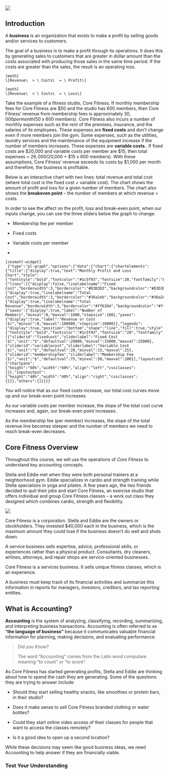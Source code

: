 ##### ![](./Chapter_1_Introduction_to_business_and_accounting_concepts/documents/resources/1.1_learningObj.svg)

## Introduction

A **business** is an organization that exists to make a profit by selling goods and/or services to customers.

The goal of a business is to make a profit through its operations. It does this by generating sales to customers that are greater in dollar amount than the costs associated with producing those sales in the same time period. If the costs are greater than the sales, the result is an operating loss.


```
[math]
\[Revenue\  > \ Costs\  = \ Profit\]
```


```
[math]
\[Revenue\  < \ Costs\  = \ Loss\]
```

Take the example of a fitness studio, Core Fitness. If monthly membership fees for Core Fitness are $50 and the studio has 600 members, then Core Fitness’ revenue from membership fees is approximately $30,000 per month ($50 x 600 members). Core Fitness also incurs a number of monthly expenses such as the rent of the premises, insurance, and the salaries of its employees. These expenses are **fixed costs** and don’t change even if more members join the gym. Some expenses, such as the utilities, laundry services and the maintenance of the equipment increase if the number of members increases. These expenses are **variable costs**.. If fixed costs are $20,000 and variable costs per member are $15, then total expenses = $29,000 ($20,000 + $15 x 600 members). With these assumptions, Core Fitness’ revenue exceeds its costs by $1,000 per month and therefore, the business is profitable.

Below is an interactive chart with two lines: total revenue and total cost (where total cost is the fixed cost + variable cost). The chart shows the amount of profit and loss for a given number of members. The chart also shows the **breakeven point** – the number of members at which revenue = costs.

In order to see the affect on the profit, loss and break-even point, when our inputs change, you can use the three sliders below the graph to change:

  - Membership fee per member

  - Fixed costs

  - Variable costs per member

  - 
```
[cosmatt-widget]
 {"type":"pl-graph","options":{"data":{"chart":{"chartelements":{"title":{"display":true,"text":"Monthly Profit and Loss Chart","style":{"fontstyle":"bold","fontcolor":"#1c5f93","fontsize":20,"fontfamily":"Arial","padding":5,"backgroundcolor":"#993333"}},"chartlinestyles":{"lines":[{"display":false,"linelabelname":"Fixed Cost","borderwidth":3,"bordercolor":"#D3D3D3","backgroundcolor":"#D3D3D3","fill":false},{"display":true,"linelabelname":"Total Cost","borderwidth":3,"bordercolor":"#36a2eb","backgroundcolor":"#36a2eb","fill":false},{"display":true,"linelabelname":"Total Revenue","borderwidth":3,"bordercolor":"#ff6384","backgroundcolor":"#ff6384","fill":false}]},"axes":{"xaxes":{"display":true,"label":"Number of Members","minval":0,"maxval":1000,"stepsize":100},"yaxes":{"display":true,"label":"Revenue or Cost ($)","minval":0,"maxval":100000,"stepsize":10000}},"legends":{"display":true,"position":"bottom","shape":"line","fill":true,"style":{"fontstyle":"bold","fontcolor":"#1c5f93","fontsize":"20","fontfamily":"Arial","padding":5,"backgroundcolor":"#993333"}}},"slidervalues":[{"sliderid":"fixedcost","sliderlabel":"Fixed Cost ($)","unit":"$","defaultval":20000,"minval":15000,"maxval":25000},{"sliderid":"variablecost","sliderlabel":"Variable Cost ($)","unit":"$","defaultval":20,"minval":15,"maxval":25},{"sliderid":"membershipfee","sliderlabel":"Membership Fee ($)","unit":"$","defaultval":75,"minval":50,"maxval":100}],"layoutconfigurations":{"chartpane":{"height":"60%","width":"60%","align":"left","cssclasses":{}},"inputoutput":{"height":"40%","width":"40%","align":"right","cssclasses":{}}},"others":{}}}}} 
```

You will notice that as our fixed costs increase, our total cost curves move up and our break-even point increases.

As our variable costs per member increase, the slope of the total cost curve increases and, again, our break-even point increases.

As the membership fee (per member) increases, the slope of the total revenue line becomes steeper and the number of members we need to reach break-even decreases.

## Core Fitness Overview

Throughout this course, we will use the operations of *Core Fitness* to understand key accounting concepts.

Stella and Eddie met when they were both personal trainers at a neighborhood gym. Eddie specializes in cardio and strength training while Stella specializes in yoga and pilates. A few years ago, the two friends decided to quit their jobs and start Core Fitness, an exercise studio that offers individual and group Core Fitness classes – a work out class they designed which combines cardio, strength and flexibility.

![](./Chapter_1_Introduction_to_business_and_accounting_concepts/media/01_BusinessConcepts/image4.png)

Core Fitness is a corporation. Stella and Eddie are the owners or stockholders. They invested $40,000 each in the business, which is the maximum amount they could lose if the business doesn’t do well and shuts down.

A service business sells expertise, advice, professional skills, or experiences rather than a physical product. Consultants, dry cleaners, airlines, attorneys, and repair shops are service-oriented businesses.

Core Fitness is a services business. It sells unique fitness classes, which is an experience.

A business must keep track of its financial activities and summarize this information in reports for managers, investors, creditors, and tax reporting entities.

## What is Accounting?

**Accounting** is the system of analyzing, classifying, recording, summarizing, and interpreting business transactions. Accounting is often referred to as “**the language of business”** because it communicates valuable financial information for planning, making decisions, and evaluating performance.

> Did you Know?
> 
> The word “Accounting” comes from the Latin word computare meaning “to count” or “to score”.

As Core Fitness has started generating profits, Stella and Eddie are thinking about how to spend the cash they are generating. Some of the questions they are trying to answer include:

  - Should they start selling healthy snacks, like smoothies or protein bars, in their studio?

  - Does it make sense to sell Core Fitness branded clothing or water bottles?

  - Could they start online video access of their classes for people that want to access the classes remotely?

  - Is it a good idea to open up a second location?

While these decisions may seem like good business ideas, we need Accounting to help answer if they are financially viable.

### Test Your Understanding 

